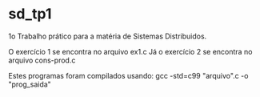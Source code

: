 # sd_tp1

1o Trabalho prático para a matéria de Sistemas Distribuidos.  

O exercício 1 se encontra no arquivo ex1.c
Já o exercício 2 se encontra no arquivo cons-prod.c

Estes programas foram compilados usando:
gcc -std=c99 "arquivo".c -o "prog_saida"
